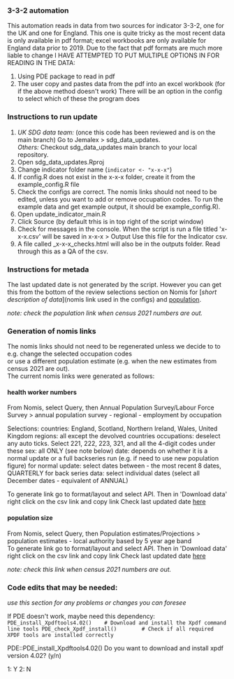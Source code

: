 ### 3-3-2 automation
  
This automation reads in data from two sources for indicator 3-3-2, one for the UK and one for England. This one is quite tricky as the most recent data is only available in pdf format; excel workbooks are only available for England data prior to 2019. 
Due to the fact that pdf formats are much more liable to change I HAVE ATTEMPTED TO PUT MULTIPLE OPTIONS IN FOR READING IN THE DATA:
1. Using PDE package to read in pdf
2. The user copy and pastes data from the pdf into an excel workbook (for if the above method doesn't work)
There will be an option in the config to select which of these the program does
  
### Instructions to run update ###
1. *UK SDG data team:* (once this code has been reviewed and is on the main branch) Go to Jemalex > sdg_data_updates.    
   *Others:* Checkout sdg_data_updates main branch to your local repository.     
2. Open sdg_data_updates.Rproj  
3. Change indicator folder name (`indicator <- "x-x-x"`)  
4. If config.R does not exist in the x-x-x folder, create it from the example_config.R file  
5. Check the configs are correct. The nomis links should not need to be edited, unless you want to add or remove occupation codes. 
To run the example data and get example output, it should be example_config.R).   
6. Open update_indicator_main.R  
7. Click Source (by default trhis is in top right of the script window)  
8. Check for messages in the console. When the script is run a file titled 'x-x-x.csv' will be saved in x-x-x > Output 
   Use this file for the Indicator csv.  
10. A file called <date>_x-x-x_checks.html will also be in the outputs folder. Read through this as a QA of the csv.  

### Instructions for metada ###
The last updated date is not generated by the script. However you can get this from the bottom of the review selections section
on Nomis for [*short description of data*](nomis link used in the configs) and
[population](https://www.nomisweb.co.uk/query/construct/summary.asp?mode=construct&version=0&dataset=31).  
    
*note: check the population link when census 2021 numbers are out.*
  
### Generation of nomis links ###
The nomis links should not need to be regenerated unless we decide to to e.g. change the selected occupation codes  
or use a different population estimate (e.g. when the new estimates from census 2021 are out).  
The current nomis links were generated as follows:

#### health worker numbers ####
From Nomis, select Query, then Annual Population Survey/Labour Force Survey >  annual population survey - regional - employment by occupation   
  
Selections:
   countries: England, Scotland, Northern Ireland, Wales, United Kingdom
   regions: all except the devolved countries
   occupations: deselect any auto ticks. Select 221, 222, 223, 321, and all the 4-digit codes under these
   sex: all ONLY (see note below)
   date: depends on whether it is a normal update or a full backseries run (e.g. if need to use new population figure)
         for normal update: select dates between - the most recent 8 dates, QUARTERLY 
         for back series data: select individual dates (select all December dates - equivalent of ANNUAL)

To generate link go to format/layout and select API. Then in 'Download data' right click on the csv link and copy link
Check last updated date [here](https://www.nomisweb.co.uk/query/construct/summary.asp?mode=construct&version=0&dataset=168)

#### population size ####
From Nomis, select Query, then Population estimates/Projections > population estimates - local authority based by 5 year age band  
To generate link go to format/layout and select API. Then in 'Download data' right click on the csv link and copy link
Check last updated date [here](https://www.nomisweb.co.uk/query/construct/summary.asp?mode=construct&version=0&dataset=31)  
  
*note: check this link when census 2021 numbers are out.*  
  
### Code edits that may be needed: ###  
*use this section for any problems or changes you can foresee*

If PDE doesn't work, maybe need this dependency:
`PDE_install_Xpdftools4.02()    # Download and install the Xpdf command line tools
PDE_check_Xpdf_install()        # Check if all required XPDF tools are installed correctly`

PDE::PDE_install_Xpdftools4.02()
Do you want to download and install xpdf version 4.02? (y/n) 

1: Y
2: N
